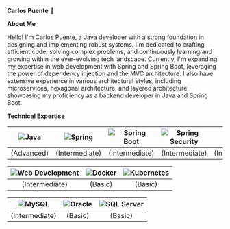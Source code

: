 **Carlos Puente** 👋

**About Me**

Hello! I'm Carlos Puente, a Java developer with a strong foundation in designing and implementing robust systems. I'm dedicated to crafting efficient code, solving complex problems, and continuously learning and growing within the ever-evolving tech landscape. Currently, I'm expanding my expertise in web development with Spring and Spring Boot, leveraging the power of dependency injection and the MVC architecture. I also have extensive experience in various architectural styles, including microservices, hexagonal architecture, and layered architecture, showcasing my proficiency as a backend developer in Java and Spring Boot.

**Technical Expertise**

| ![Java](https://img.shields.io/badge/Java-ED8B00?style=for-the-badge&logo=java&logoColor=white) | ![Spring](https://img.shields.io/badge/Spring-6DB33F?style=for-the-badge&logo=spring&logoColor=white) | ![Spring Boot](https://img.shields.io/badge/Spring_Boot-F2F4F9?style=for-the-badge&logo=spring-boot) | ![Spring Security](https://img.shields.io/badge/Spring_Security-6DB33F?style=for-the-badge&logo=spring&logoColor=white) | ![JWT](https://img.shields.io/badge/JWT-000000?style=for-the-badge&logo=json-web-tokens&logoColor=white) | ![REST API](https://img.shields.io/badge/REST_API-005571?style=for-the-badge&logo=restful-api) |
|:---:|:---:|:---:|:---:|:---:|:---:|
| (Advanced) | (Intermediate) | (Intermediate) | (Intermediate) | (Intermediate) | (Intermediate) |

| ![Web Development](https://img.shields.io/badge/Web_Development-239120?style=for-the-badge&logo=html5&logoColor=white) | ![Docker](https://img.shields.io/badge/Docker-2496ED?style=for-the-badge&logo=docker&logoColor=white) | ![Kubernetes](https://img.shields.io/badge/Kubernetes-326CE5?style=for-the-badge&logo=kubernetes&logoColor=white) |
|:---:|:---:|:---:|
| (Intermediate) | (Basic) | (Basic) |

| ![MySQL](https://img.shields.io/badge/MySQL-4479A1?style=for-the-badge&logo=mysql&logoColor=white) | ![Oracle](https://img.shields.io/badge/Oracle-F80000?style=for-the-badge&logo=oracle&logoColor=white) | ![SQL Server](https://img.shields.io/badge/Microsoft_SQL_Server-CC2927?style=for-the-badge&logo=microsoft-sql-server&logoColor=white) |
|:---:|:---:|:---:|
| (Intermediate) | (Basic) | (Basic) |


<!-- Proudly created with GPRM ( https://gprm.itsvg.in ) -->



